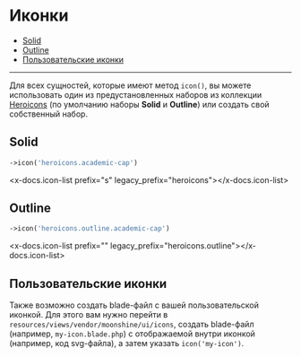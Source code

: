 # Иконки

- [Solid](#solid)
- [Outline](#outline)
- [Пользовательские иконки](#custom)

---

Для всех сущностей, которые имеют метод `icon()`, вы можете использовать один из предустановленных наборов из коллекции [Heroicons](https://heroicons.com) (по умолчанию наборы **Solid** и **Outline**) или создать свой собственный набор.

<a name="solid"></a>
## Solid

```php
->icon('heroicons.academic-cap') 
```

<x-docs.icon-list prefix="s" legacy_prefix="heroicons"></x-docs.icon-list>

<a name="outline"></a>
## Outline

```php
->icon('heroicons.outline.academic-cap') 
```

<x-docs.icon-list prefix="" legacy_prefix="heroicons.outline"></x-docs.icon-list>

<a name="custom"></a>
## Пользовательские иконки

Также возможно создать blade-файл с вашей пользовательской иконкой. Для этого вам нужно перейти в `resources/views/vendor/moonshine/ui/icons`, создать blade-файл (например, `my-icon.blade.php`) с отображаемой внутри иконкой (например, код svg-файла), а затем указать `icon('my-icon')`.
